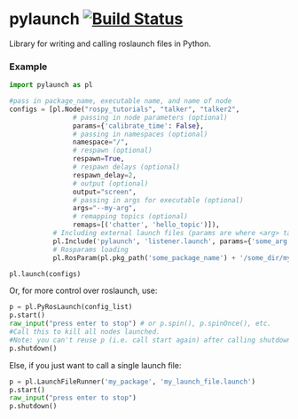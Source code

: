 # pylaunch [![Build Status](https://magnum.travis-ci.com/mayfieldrobotics/pylaunch.svg?token=qHBoPmgQbWPVxfoYZkz1&branch=master)](https://magnum.travis-ci.com/mayfieldrobotics/pylaunch)
Library for writing and calling roslaunch files in Python.

### Example
```python
import pylaunch as pl

#pass in package_name, executable name, and name of node
configs = [pl.Node("rospy_tutorials", "talker", "talker2",
                # passing in node parameters (optional)
                params={'calibrate_time': False},
                # passing in namespaces (optional)
                namespace="/",
                # respawn (optional)
                respawn=True,
                # respawn delays (optional)
                respawn_delay=2,
                # output (optional)
                output="screen",
                # passing in args for executable (optional)
                args="--my-arg",
                # remapping topics (optional)
                remaps=[('chatter', 'hello_topic')]),
           # Including external launch files (params are where <arg> tags used to go)
           pl.Include('pylaunch', 'listener.launch', params={'some_arg': '21'}),
           # Rosparams loading
           pl.RosParam(pl.pkg_path('some_package_name') + '/some_dir/my.yaml', 'load')]

pl.launch(configs)
```
Or, for more control over roslaunch, use:

```python
p = pl.PyRosLaunch(config_list)
p.start()
raw_input("press enter to stop") # or p.spin(), p.spinOnce(), etc.
#Call this to kill all nodes launched.
#Note: you can't reuse p (i.e. call start again) after calling shutdown.
p.shutdown()  
```

Else, if you just want to call a single launch file:

```python
p = pl.LaunchFileRunner('my_package', 'my_launch_file.launch')
p.start()
raw_input("press enter to stop")
p.shutdown()
```

